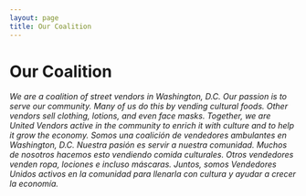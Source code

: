 ```yaml
---
layout: page
title: Our Coalition
---
```

<div class="blurb">
  <h1>Our Coalition</h1>
	<p><em>We are a coalition of street vendors in Washington, D.C. Our passion is to serve our community. Many of us do this by vending cultural foods. Other vendors sell clothing, lotions, and even face masks. Together, we are United Vendors active in the community to enrich it with culture and to help it grow the economy. 
Somos una coalición de vendedores ambulantes en Washington, D.C. Nuestra pasión es servir a nuestra comunidad. Muchos de nosotros hacemos esto vendiendo comida culturales. Otros vendedores venden ropa, lociones e incluso máscaras. Juntos, somos Vendedores Unidos activos en la comunidad para llenarla con cultura y ayudar a crecer la economía.
<a href="/about"></a></p>
  
</div>




